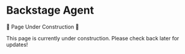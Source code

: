 # Backstage Agent

🚧 Page Under Construction 🚧

This page is currently under construction. Please check back later for updates!